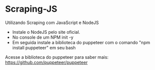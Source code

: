 # Scraping-JS
Utilizando Scraping com JavaScript e NodeJS

- Instale o NodeJS pelo site oficial.
- No console de um NPM init -y
- Em seguida instale a biblioteca do puppeteer com o comando "npm install puppeteer" em seu bash

Acesse a biblioteca do puppeteer para saber mais: https://github.com/puppeteer/puppeteer
